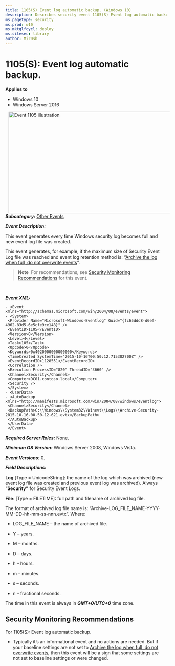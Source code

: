 ```yaml
---
title: 1105(S) Event log automatic backup. (Windows 10)
description: Describes security event 1105(S) Event log automatic backup.
ms.pagetype: security
ms.prod: w10
ms.mktglfcycl: deploy
ms.sitesec: library
author: Mir0sh
---
```


# 1105(S): Event log automatic backup.

**Applies to**
-   Windows 10
-   Windows Server 2016


<img src="images/event-1105.png" alt="Event 1105 illustration" width="572" height="317" hspace="10" align="left" />

***Subcategory:***&nbsp;[Other Events](other-events.md)

***Event Description:***

This event generates every time Windows security log becomes full and new event log file was created.

This event generates, for example, if the maximum size of Security Event Log file was reached and event log retention method is: “[Archive the log when full, do not overwrite events](https://technet.microsoft.com/en-us/library/cc721981.aspx)”.

> **Note**&nbsp;&nbsp;For recommendations, see [Security Monitoring Recommendations](#security-monitoring-recommendations) for this event.

<br clear="all">

***Event XML:***
```
- <Event xmlns="http://schemas.microsoft.com/win/2004/08/events/event">
- <System>
 <Provider Name="Microsoft-Windows-Eventlog" Guid="{fc65ddd8-d6ef-4962-83d5-6e5cfe9ce148}" /> 
 <EventID>1105</EventID> 
 <Version>0</Version> 
 <Level>4</Level> 
 <Task>105</Task> 
 <Opcode>0</Opcode> 
 <Keywords>0x4020000000000000</Keywords> 
 <TimeCreated SystemTime="2015-10-16T00:50:12.715302700Z" /> 
 <EventRecordID>1128551</EventRecordID> 
 <Correlation /> 
 <Execution ProcessID="820" ThreadID="3660" /> 
 <Channel>Security</Channel> 
 <Computer>DC01.contoso.local</Computer> 
 <Security /> 
 </System>
- <UserData>
- <AutoBackup xmlns="http://manifests.microsoft.com/win/2004/08/windows/eventlog">
 <Channel>Security</Channel> 
 <BackupPath>C:\\Windows\\System32\\Winevt\\Logs\\Archive-Security-2015-10-16-00-50-12-621.evtx</BackupPath> 
 </AutoBackup>
 </UserData>
 </Event>

```

***Required Server Roles:*** None.

***Minimum OS Version:*** Windows Server 2008, Windows Vista.

***Event Versions:*** 0.

***Field Descriptions:***

**Log** \[Type = UnicodeString\]: the name of the log which was archived (new event log file was created and previous event log was archived). Always “**Security”** for Security Event Logs.

**File**: \[Type = FILETIME\]: full path and filename of archived log file.

The format of archived log file name is: “Archive-LOG\_FILE\_NAME-YYYY-MM-DD-hh-mm-ss-nnn.evtx”. Where:

-   LOG\_FILE\_NAME – the name of archived file.

-   Y – years.

-   M – months.

-   D – days.

-   h – hours.

-   m – minutes.

-   s – seconds.

-   n – fractional seconds.

The time in this event is always in ***GMT+0/UTC+0*** time zone.

## Security Monitoring Recommendations

For 1105(S): Event log automatic backup.

-   Typically it’s an informational event and no actions are needed. But if your baseline settings are not set to [Archive the log when full, do not overwrite events](https://technet.microsoft.com/en-us/library/cc721981.aspx), then this event will be a sign that some settings are not set to baseline settings or were changed.

